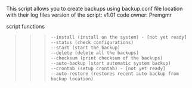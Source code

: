 This script allows you to create backups using backup.conf file location with their log files
version of the script: v1.01
code owner: Premgmr

script functions 

>>>     --install (install on the system) - [not yet ready]
>>>     --status (check configurations)
>>>     --start (start the backup)
>>>     --delete (delete all the backups)
>>>     --checksum (print checksum of the backups)
>>>     --auto-backup (start automatic system backup)
>>>     --crontab (setup crontab) - [not yet ready]
>>>     --auto-restore (restores recent auto backup from backup location)

